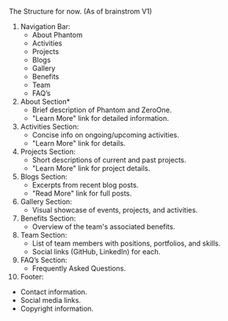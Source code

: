 The Structure for now. (As of brainstrom V1)
1. Navigation Bar:
   - About Phantom 
   - Activities
   - Projects
   - Blogs
   - Gallery
   - Benefits
   - Team
   - FAQ’s
2. About Section*
   - Brief description of Phantom and ZeroOne.
   - "Learn More" link for detailed information.
3. Activities Section:
   - Concise info on ongoing/upcoming activities.
   - "Learn More" link for details.
4. Projects Section:
   - Short descriptions of current and past projects.
   - "Learn More" link for project details.
5. Blogs Section:
   - Excerpts from recent blog posts.
   - "Read More" link for full posts.
6. Gallery Section:
   - Visual showcase of events, projects, and activities.
7. Benefits Section:
   - Overview of the team's associated benefits.
8. Team Section:
   - List of team members with positions, portfolios, and skills.
   - Social links (GitHub, LinkedIn) for each.
9. FAQ’s Section:
   - Frequently Asked Questions.
10. Footer:
   - Contact information.
   - Social media links.
   - Copyright information.
